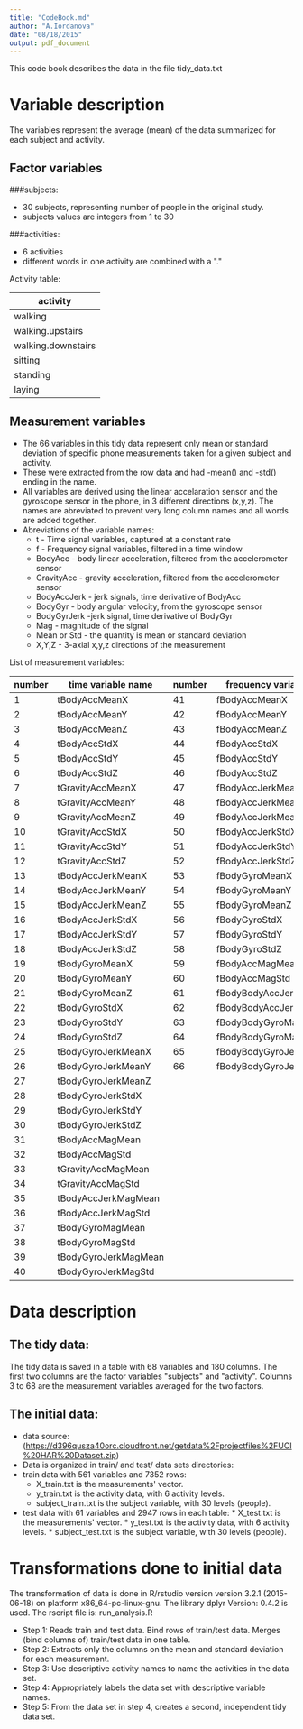 ```yaml
---
title: "CodeBook.md"
author: "A.Iordanova"
date: "08/18/2015"
output: pdf_document
---
```

This code book describes the data in the file tidy_data.txt

# Variable description
  The variables represent the average (mean) of the data summarized
  for each subject and activity.

## Factor variables

###subjects:
  * 30 subjects, representing number of people in the original study. 
  * subjects values are integers from 1 to 30

###activities:
  * 6 activities
  * different words in one activity are combined with a "."

Activity table:

| activity         |
|------------------|
|walking           |
|walking.upstairs  |
|walking.downstairs|  
|sitting           |
|standing          | 
|laying            |


## Measurement variables
  * The 66 variables in this tidy data represent only mean or standard deviation of specific phone measurements taken for a given subject and activity.    
  * These were extracted from the row data and had -mean() and -std() ending in the name.
  * All variables are derived using the linear accelaration sensor and the gyroscope sensor in the phone, in 3 different directions (x,y,z). The names are abreviated to prevent very long column names and all words are added together. 
  * Abreviations of the variable names:
    * t - Time signal variables, captured at a constant rate
    * f - Frequency signal variables, filtered in a time window
    * BodyAcc - body linear acceleration, filtered from the accelerometer sensor
    * GravityAcc - gravity acceleration, filtered from the accelerometer sensor 
    * BodyAccJerk - jerk signals, time derivative of BodyAcc
    * BodyGyr - body angular velocity, from the gyroscope sensor
    * BodyGyrJerk -jerk signal, time derivative of BodyGyr
    * Mag - magnitude of the signal
    * Mean or Std - the quantity is mean or standard deviation
    * X,Y,Z - 3-axial x,y,z directions of the measurement

List of measurement variables:

| number| time variable name |number |  frequency variable name      |
|-------|--------------------|-------|-------------------|
|1      | tBodyAccMeanX      |41     | fBodyAccMeanX     |
|2      | tBodyAccMeanY      |42     | fBodyAccMeanY     |
|3      | tBodyAccMeanZ      |43     | fBodyAccMeanZ     |        
|4      | tBodyAccStdX       |44     | fBodyAccStdX      |
|5      | tBodyAccStdY       |45     | fBodyAccStdY      |
|6      | tBodyAccStdZ       |46     | fBodyAccStdZ      |         
|7      | tGravityAccMeanX   |47     | fBodyAccJerkMeanX |
|8      | tGravityAccMeanY   |48     | fBodyAccJerkMeanY |
|9      | tGravityAccMeanZ   |49     | fBodyAccJerkMeanZ |     
|10     | tGravityAccStdX    |50     | fBodyAccJerkStdX  |
|11     | tGravityAccStdY    |51     | fBodyAccJerkStdY  |
|12     | tGravityAccStdZ    |52     |  fBodyAccJerkStdZ |      
|13     | tBodyAccJerkMeanX  |53     | fBodyGyroMeanX    |
|14     | tBodyAccJerkMeanY  |54     | fBodyGyroMeanY    |
|15     | tBodyAccJerkMeanZ  |55     | fBodyGyroMeanZ    |     
|16     | tBodyAccJerkStdX   |56     | fBodyGyroStdX     |
|17     | tBodyAccJerkStdY   |57     | fBodyGyroStdY     |
|18     | tBodyAccJerkStdZ   |58     | fBodyGyroStdZ     |
|19     | tBodyGyroMeanX     |59     | fBodyAccMagMean   |       
|20     | tBodyGyroMeanY     |60     | fBodyAccMagStd    |
|21     | tBodyGyroMeanZ     |61     | fBodyBodyAccJerkMagMean |      
|22     | tBodyGyroStdX      |62     | fBodyBodyAccJerkMagStd  |    
|23     | tBodyGyroStdY      |63     | fBodyBodyGyroMagMean    |
|24     | tBodyGyroStdZ      |64     | fBodyBodyGyroMagStd     |   
|25     | tBodyGyroJerkMeanX |65     | fBodyBodyGyroJerkMagMean|    
|26     | tBodyGyroJerkMeanY |66     | fBodyBodyGyroJerkMagStd |
|27     | tBodyGyroJerkMeanZ |       |                         |
|28     | tBodyGyroJerkStdX  |        |                         |
|29     | tBodyGyroJerkStdY  |        |                         |
|30     | tBodyGyroJerkStdZ  |        |                         |
|31     | tBodyAccMagMean    |        |                         |
|32     | tBodyAccMagStd     |        |                         |
|33     | tGravityAccMagMean |        |                         |
|34     | tGravityAccMagStd  |        |                         |
|35     | tBodyAccJerkMagMean|        |                         |
|36     | tBodyAccJerkMagStd |        |                         |
|37     | tBodyGyroMagMean   |        |                         |
|38     | tBodyGyroMagStd    |        |                         |
|39     | tBodyGyroJerkMagMean|        |                         |
|40     | tBodyGyroJerkMagStd |        |                       |        


# Data description
## The tidy data:
The tidy data is saved in a table with 68 variables and 180 columns.
The first two columns are the factor variables "subjects" and "activity". Columns 3 to 68 are the measurement variables averaged for the two factors.
    
## The initial data:
  * data source: 
(https://d396qusza40orc.cloudfront.net/getdata%2Fprojectfiles%2FUCI%20HAR%20Dataset.zip)
  * Data is organized in train/ and test/ data sets directories:
  * train data with 561 variables and 7352 rows:
    * X_train.txt is the measurements' vector.
    * y_train.txt is the activity data, with 6 activity levels.
    * subject_train.txt is the subject variable, with 30 levels (people).    
   * test data with 61 variables and 2947 rows in each table:
    * X_test.txt is the measurements' vector.
    * y_test.txt is the activity data, with 6 activity levels.
    * subject_test.txt is the subject variable, with 30 levels (people).

# Transformations done to initial data
  The transformation of data is done in R/rstudio version version 3.2.1 (2015-06-18)
  on platform x86_64-pc-linux-gnu.
  The library dplyr Version: 0.4.2 is used.
  The rscript file is: run_analysis.R
  
  * Step 1: Reads train and test data. Bind rows of train/test data. Merges (bind columns of) train/test data in one table.
  * Step 2: Extracts only the columns
      on the mean and standard deviation for each measurement. 
  * Step 3: Use descriptive activity names to name the activities in the data set.
  * Step 4: Appropriately labels the data set with descriptive variable names.
  * Step 5: From the data set in step 4, creates a second, independent tidy data set. 
